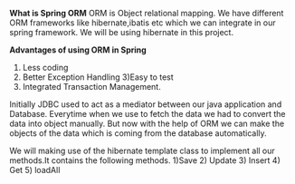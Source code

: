 **What is Spring ORM**
ORM is Object relational mapping. We have different ORM frameworks like hibernate,ibatis etc which we can integrate in our spring framework. We will be using hibernate
in this project.

**Advantages of using ORM in Spring**
1) Less coding
2) Better Exception Handling
3)Easy to test
4) Integrated Transaction Management.

Initially JDBC used to act as a mediator between our java application and Database. Everytime when we use to fetch the data we had to convert the data into object
manually. But now with the help of ORM we can make the objects of the data which is coming from the database automatically.

We will making use of the hibernate template class to implement all our methods.It contains the following methods.
1)Save
2) Update
3) Insert
4) Get
5) loadAll

